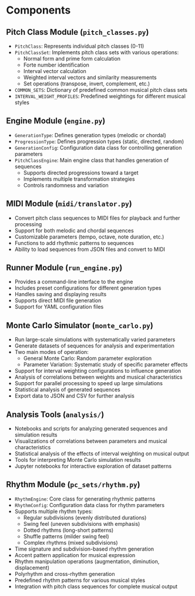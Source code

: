 # Components

## Pitch Class Module (`pitch_classes.py`)

- `PitchClass`: Represents individual pitch classes (0-11)
- `PitchClassSet`: Implements pitch class sets with various operations:
  - Normal form and prime form calculation
  - Forte number identification
  - Interval vector calculation
  - Weighted interval vectors and similarity measurements
  - Set operations (transpose, invert, complement, etc.)
- `COMMON_SETS`: Dictionary of predefined common musical pitch class sets
- `INTERVAL_WEIGHT_PROFILES`: Predefined weightings for different musical styles

## Engine Module (`engine.py`)

- `GenerationType`: Defines generation types (melodic or chordal)
- `ProgressionType`: Defines progression types (static, directed, random)
- `GenerationConfig`: Configuration data class for controlling generation parameters
- `PitchClassEngine`: Main engine class that handles generation of sequences
  - Supports directed progressions toward a target
  - Implements multiple transformation strategies
  - Controls randomness and variation

## MIDI Module (`midi/translator.py`)

- Convert pitch class sequences to MIDI files for playback and further processing
- Support for both melodic and chordal sequences
- Customizable parameters (tempo, octave, note duration, etc.)
- Functions to add rhythmic patterns to sequences
- Ability to load sequences from JSON files and convert to MIDI

## Runner Module (`run_engine.py`)

- Provides a command-line interface to the engine
- Includes preset configurations for different generation types
- Handles saving and displaying results
- Supports direct MIDI file generation
- Support for YAML configuration files

## Monte Carlo Simulator (`monte_carlo.py`)

- Run large-scale simulations with systematically varied parameters
- Generate datasets of sequences for analysis and experimentation
- Two main modes of operation:
  - General Monte Carlo: Random parameter exploration
  - Parameter Variation: Systematic study of specific parameter effects
- Support for interval weighting configurations to influence generation
- Analysis of correlations between weights and musical characteristics
- Support for parallel processing to speed up large simulations
- Statistical analysis of generated sequences
- Export data to JSON and CSV for further analysis

## Analysis Tools (`analysis/`)

- Notebooks and scripts for analyzing generated sequences and simulation results
- Visualizations of correlations between parameters and musical characteristics
- Statistical analysis of the effects of interval weighting on musical output
- Tools for interpreting Monte Carlo simulation results
- Jupyter notebooks for interactive exploration of dataset patterns

## Rhythm Module (`pc_sets/rhythm.py`)

- `RhythmEngine`: Core class for generating rhythmic patterns
- `RhythmConfig`: Configuration data class for rhythm parameters
- Supports multiple rhythm types:
  - Regular subdivisions (evenly distributed durations)
  - Swing feel (uneven subdivisions with emphasis)
  - Dotted rhythms (long-short patterns)
  - Shuffle patterns (milder swing feel)
  - Complex rhythms (mixed subdivisions)
- Time signature and subdivision-based rhythm generation
- Accent pattern application for musical expression
- Rhythm manipulation operations (augmentation, diminution, displacement)
- Polyrhythm and cross-rhythm generation
- Predefined rhythm patterns for various musical styles
- Integration with pitch class sequences for complete musical output
